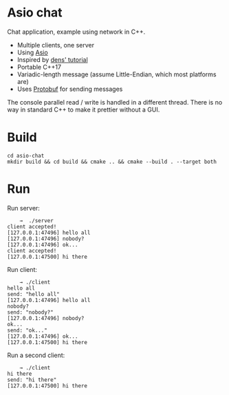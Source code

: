 # Asio chat

Chat application, example using network in C++.

- Multiple clients, one server
- Using [Asio](https://github.com/chriskohlhoff/asio)
- Inspired by [dens' tutorial](https://dens.website/tutorials/cpp-asio)
- Portable C++17
- Variadic-length message (assume Little-Endian, which most platforms are)
- Uses [Protobuf](https://github.com/protocolbuffers/protobuf) for sending messages

The console parallel read / write is handled in a different thread. There is no way in standard C++ to make it prettier without a GUI.

# Build

```
cd asio-chat
mkdir build && cd build && cmake .. && cmake --build . --target both
```

# Run

Run server:

```
    →  ./server
client accepted!
[127.0.0.1:47496] hello all
[127.0.0.1:47496] nobody?
[127.0.0.1:47496] ok...
client accepted!
[127.0.0.1:47500] hi there
```

Run client:

```
    → ./client 
hello all
send: "hello all"
[127.0.0.1:47496] hello all
nobody?
send: "nobody?"
[127.0.0.1:47496] nobody?
ok...
send: "ok..."
[127.0.0.1:47496] ok...
[127.0.0.1:47500] hi there
```

Run a second client:

```
    → ./client 
hi there
send: "hi there"
[127.0.0.1:47500] hi there
```
